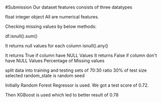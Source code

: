 #Submission
Our dataset features consists of three datatypes

float
integer
object
All are numerical features.

Checking missing values by below methods:

df.isnull().sum()

It returns null values for each column
isnull().any()

It returns True if column have NULL Values
It returns False if column don't have NULL Values
Percentage of Missing values

split data into training and testing sets of 70:30 ratio 30% of test size selected random_state is random seed

Initially Random Forest Regressor is used. We got a test score of 0.72.

Then XGBoost is used which led to better result of 0.78
